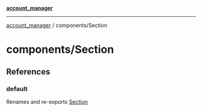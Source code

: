 [**account_manager**](../../README.md)

***

[account_manager](../../modules.md) / components/Section

# components/Section

## References

### default

Renames and re-exports [Section](../functions/Section.md)
